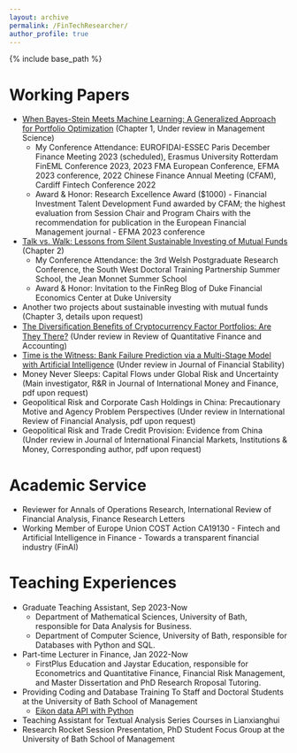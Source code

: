 ```yaml
---
layout: archive
permalink: /FinTechResearcher/
author_profile: true
---
```


{% include base_path %}

Working Papers 
======
* <a href="https://papers.ssrn.com/sol3/papers.cfm?abstract_id=4229499" target="_blank">When Bayes-Stein Meets Machine Learning: A Generalized Approach for Portfolio Optimization</a> (Chapter 1, Under review in Management Science)
  * My Conference Attendance: EUROFIDAI-ESSEC Paris December Finance Meeting 2023 (scheduled), Erasmus University Rotterdam FinEML Conference 2023, 2023 FMA European Conference, EFMA 2023 conference, 2022 Chinese Finance Annual Meeting (CFAM), Cardiff Fintech Conference 2022
  * Award & Honor: Research Excellence Award ($1000) - Financial Investment Talent Development Fund awarded by CFAM; the highest evaluation from Session Chair and Program Chairs with the recommendation for publication in the European Financial Management journal - EFMA 2023 conference
* <a href="https://papers.ssrn.com/sol3/papers.cfm?abstract_id=4602285" target="_blank">Talk vs. Walk: Lessons from Silent Sustainable Investing of Mutual Funds</a> (Chapter 2)
  * My Conference Attendance: the 3rd Welsh Postgraduate Research Conference, the South West Doctoral Training Partnership Summer School, the Jean Monnet Summer School
  * Award & Honor: Invitation to the FinReg Blog of Duke Financial Economics Center at Duke University
* Another two projects about sustainable investing with mutual funds (Chapter 3, details upon request)
* <a href="https://papers.ssrn.com/sol3/papers.cfm?abstract_id=4319598" target="_blank">The Diversiﬁcation Beneﬁts of Cryptocurrency Factor Portfolios: Are They There?</a> (Under review in Review of Quantitative Finance and Accounting)
* <a href="https://papers.ssrn.com/sol3/papers.cfm?abstract_id=4352477" target="_blank">Time is the Witness: Bank Failure Prediction via a Multi-Stage Model with Artificial Intelligence</a> (Under review in Journal of Financial Stability)
* Money Never Sleeps: Capital Flows under Global Risk and Uncertainty (Main investigator, R&R in Journal of International Money and Finance, pdf upon request)
* Geopolitical Risk and Corporate Cash Holdings in China: Precautionary Motive and Agency Problem Perspectives (Under review in International Review of Financial Analysis, pdf upon request)
* Geopolitical Risk and Trade Credit Provision: Evidence from China (Under review in Journal of International Financial Markets, Institutions & Money, Corresponding author, pdf upon request)

Academic Service
======
* Reviewer for Annals of Operations Research, International Review of Financial Analysis, Finance Research Letters
* Working Member of Europe Union COST Action CA19130 - Fintech and Artificial Intelligence in Finance - Towards a transparent financial industry (FinAI)
  
Teaching Experiences 
======
* Graduate Teaching Assistant, Sep 2023-Now
  * Department of Mathematical Sciences, University of Bath, responsible for Data Analysis for Business.
  * Department of Computer Science, University of Bath, responsible for Databases with Python and SQL.
* Part-time Lecturer in Finance, Jan 2022-Now
  * FirstPlus Education and Jaystar Education, responsible for Econometrics and Quantitative Finance, Financial Risk Management, and Master Dissertation and PhD Research Rroposal Tutoring.
* Providing Coding and Database Training To Staff and Doctoral Students at the University of Bath School of Management
  * <a href="https://www.youtube.com/watch?v=5w0DTszME64" target="_blank">Eikon data API with Python</a>
* Teaching Assistant for Textual Analysis Series Courses in Lianxianghui
* Research Rocket Session Presentation, PhD Student Focus Group at the University of Bath School of Management 
